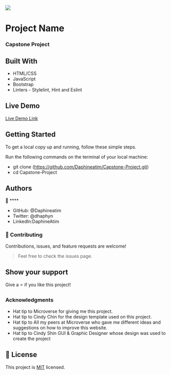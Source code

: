 ![](https://img.shields.io/badge/Microverse-blueviolet)

# Project Name

### Capstone Project

## Built With

- HTML/CSS
- JavaScript
- Bootstrap
- Linters - Stylelint, Hint and Eslint

## Live Demo

[Live Demo Link](https://daphineatim.github.io/Capstone-Project/)

## Getting Started

To get a local copy up and running, follow these simple steps.

Run the following commands on the terminal of your local machine:

- git clone (https://github.com/Daphineatim/Capstone-Project.git)
- cd Capstone-Project

## Authors

👤 ****

- GitHub: @Daphineatim
- Twitter: @dhaphyn
- LinkedIn:DaphineAtim

### :handshake: Contributing
Contributions, issues, and feature requests are welcome!
> Feel free to check the issues page.

## Show your support

Give a ⭐️ if you like this project!

### Acknowledgments
- Hat tip to Microverse for giving me this project.
- Hat tip to Cindy Chin for the design template used on this project.
- Hat tip to All my peers at Microverse who gave me different ideas and suggestions on how to improve this website.
- Hat tip to Cindy Shin GUI & Graphic Designer whose design was used to create the project


## 📝 License

This project is [MIT](./MIT.md) licensed.
